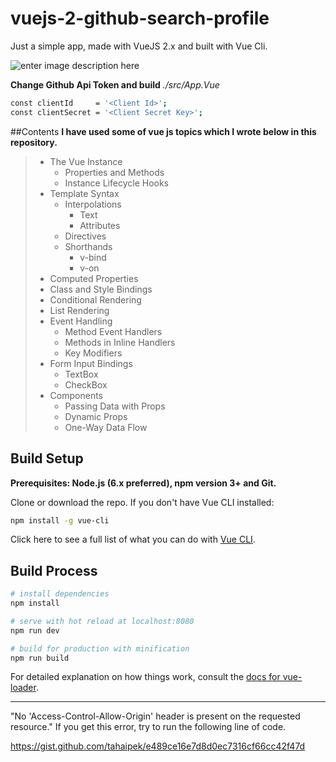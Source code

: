 # vuejs-2-github-search-profile

Just a simple app, made with VueJS 2.x and built with Vue Cli.

![enter image description here](https://raw.githubusercontent.com/tahaipek/VueJs-2-Github-Search-Profile/master/preview.png)

**Change Github Api Token and build**  *./src/App.Vue*
```bash
const clientId     = '<Client Id>';
const clientSecret = '<Client Secret Key>';
```

##Contents
**I have used some of vue js topics which I wrote below in this repository.**
>- The Vue Instance
>	 - Properties and Methods
>	 - Instance Lifecycle Hooks
>- Template Syntax
>	 - Interpolations
>		 - Text
>		 - Attributes
>	 - Directives
>	 - Shorthands 
>		 - v-bind
>		 - v-on
>- Computed Properties
>- Class and Style Bindings
>- Conditional Rendering
>- List Rendering
>- Event Handling
>	 - Method Event Handlers
>	 - Methods in Inline Handlers
>	 - Key Modifiers
>- Form Input Bindings
>	 - TextBox
>	 - CheckBox
>- Components
>	 - Passing Data with Props
>	 - Dynamic Props
>	 - One-Way Data Flow

## Build Setup
**Prerequisites: Node.js (6.x preferred), npm version 3+ and Git.**

Clone or download the repo.
If you don't have Vue CLI installed:

``` bash
npm install -g vue-cli
```
Click here to see a full list of what you can do with [Vue CLI](https://github.com/vuejs/vue-cli).


## Build Process
``` bash
# install dependencies
npm install

# serve with hot reload at localhost:8080
npm run dev

# build for production with minification
npm run build
```

For detailed explanation on how things work, consult the [docs for vue-loader](http://vuejs.github.io/vue-loader).

----------

"No 'Access-Control-Allow-Origin' header is present on the requested resource." If you get this error, try to run the following line of code.

https://gist.github.com/tahaipek/e489ce16e7d8d0ec7316cf66cc42f47d